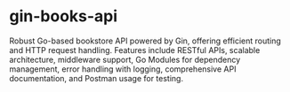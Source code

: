 # gin-books-api
Robust Go-based bookstore API powered by Gin, offering efficient routing and HTTP request handling. Features include RESTful APIs, scalable architecture, middleware support, Go Modules for dependency management, error handling with logging, comprehensive API documentation, and Postman usage for testing.
